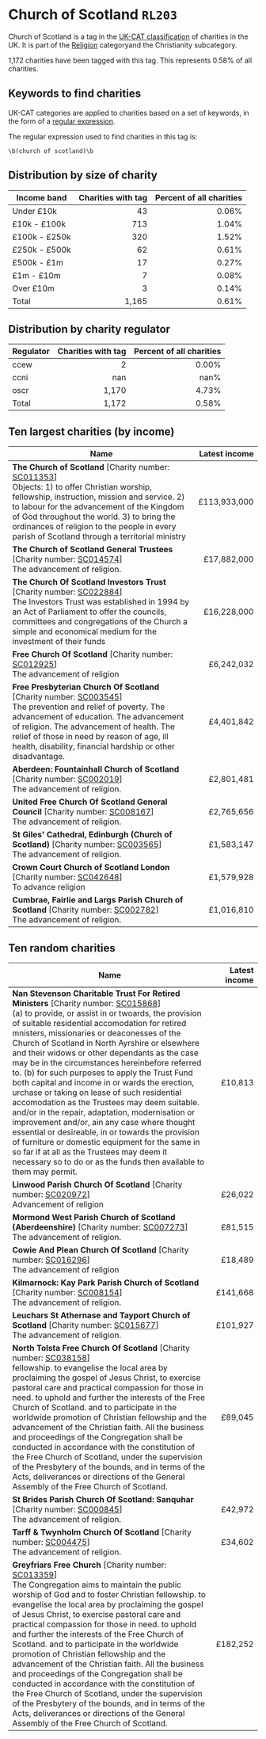 # Church of Scotland `RL203`

Church of Scotland is a tag in the [UK-CAT classification](../tag_list.md) of charities in the 
UK. It is part of the [Religion](RL.md) categoryand the Christianity subcategory.

1,172 charities have been tagged with this tag.
This represents 0.58% of all charities.

## Keywords to find charities

UK-CAT categories are applied to charities based on a set of keywords, in the form of a [regular expression](https://en.wikipedia.org/wiki/Regular_expression).

The regular expression used to find charities in this tag is:

`\b(church of scotland)\b`



## Distribution by size of charity

Income band | Charities with tag | Percent of all charities
------------|-------------------:|-------------------------:
Under £10k | 43 | 0.06%
£10k - £100k | 713 | 1.04%
£100k - £250k | 320 | 1.52%
£250k - £500k | 62 | 0.61%
£500k - £1m | 17 | 0.27%
£1m - £10m | 7 | 0.08%
Over £10m | 3 | 0.14%
Total | 1,165 | 0.61%


## Distribution by charity regulator

Regulator | Charities with tag | Percent of all charities
------------|-------------------:|-------------------------:
ccew | 2 | 0.00%
ccni | nan | nan%
oscr | 1,170 | 4.73%
Total | 1,172 | 0.58%


## Ten largest charities (by income)

Name | Latest income
-----|--------:
<strong>The Church of Scotland</strong> [Charity number: [SC011353](https://findthatcharity.uk/orgid/GB-SC-SC011353)]<br>Objects: 1)  to offer Christian worship, fellowship, instruction, mission and service.     2)   to labour for the advancement of the Kingdom of God throughout the world.     3)   to bring the ordinances of religion to the people in every parish of Scotland     through a territorial ministry   | £113,933,000
<strong>The Church of Scotland General Trustees</strong> [Charity number: [SC014574](https://findthatcharity.uk/orgid/GB-SC-SC014574)]<br>The advancement of religion. | £17,882,000
<strong>The Church Of Scotland Investors Trust</strong> [Charity number: [SC022884](https://findthatcharity.uk/orgid/GB-SC-SC022884)]<br>The Investors Trust was established in 1994 by an Act of Parliament to offer the councils, committees and congregations of the Church a simple and economical medium for the investment of their funds   | £16,228,000
<strong>Free Church Of Scotland</strong> [Charity number: [SC012925](https://findthatcharity.uk/orgid/GB-SC-SC012925)]<br>The advancement of religion | £6,242,032
<strong>Free Presbyterian Church Of Scotland</strong> [Charity number: [SC003545](https://findthatcharity.uk/orgid/GB-SC-SC003545)]<br>The prevention and relief of poverty. The advancement of education. The advancement of religion. The advancement of health. The relief of those in need by reason of age, ill health, disability, financial hardship or other disadvantage. | £4,401,842
<strong>Aberdeen: Fountainhall Church of Scotland</strong> [Charity number: [SC002019](https://findthatcharity.uk/orgid/GB-SC-SC002019)]<br>The advancement of religion. | £2,801,481
<strong>United Free Church Of Scotland General Council</strong> [Charity number: [SC008167](https://findthatcharity.uk/orgid/GB-SC-SC008167)]<br>The advancement of religion. | £2,765,656
<strong>St Giles' Cathedral, Edinburgh (Church of Scotland)</strong> [Charity number: [SC003565](https://findthatcharity.uk/orgid/GB-SC-SC003565)]<br>The advancement of religion. | £1,583,147
<strong>Crown Court Church of Scotland London</strong> [Charity number: [SC042648](https://findthatcharity.uk/orgid/GB-SC-SC042648)]<br>To advance religion | £1,579,928
<strong>Cumbrae, Fairlie and Largs Parish Church of Scotland</strong> [Charity number: [SC002782](https://findthatcharity.uk/orgid/GB-SC-SC002782)]<br>The advancement of religion. | £1,016,810


## Ten random charities

Name | Latest income
-----|--------:
<strong>Nan Stevenson Charitable Trust For Retired Ministers</strong> [Charity number: [SC015868](https://findthatcharity.uk/orgid/GB-SC-SC015868)]<br>(a) to provide, or assist in or twoards, the provision of suitable residential accomodation for retired mnisters, missionaries or deaconesses of the Church of Scotland in North Ayrshire or elsewhere and their widows or other dependants as the case may be in the circumstances hereinbefore referred to. (b) for such purposes to apply the Trust Fund both capital and income in or wards the erection, urchase or taking on lease of such residential accomodation as the Trustees may deem suitable. and/or in the repair, adaptation, modernisation or improvement and/or, ain any case where thought essential or desireable, in or towards the provision of furniture or domestic equipment for the same in so far if at all as the Trustees may deem it necessary so to do or as the funds then available to them may permit. | £10,813
<strong>Linwood Parish Church Of Scotland</strong> [Charity number: [SC020972](https://findthatcharity.uk/orgid/GB-SC-SC020972)]<br>Advancement of religion | £26,022
<strong>Mormond West Parish Church of Scotland (Aberdeenshire)</strong> [Charity number: [SC007273](https://findthatcharity.uk/orgid/GB-SC-SC007273)]<br>The advancement of religion. | £81,515
<strong>Cowie And Plean Church Of Scotland</strong> [Charity number: [SC016296](https://findthatcharity.uk/orgid/GB-SC-SC016296)]<br>The advancement of religion | £18,489
<strong>Kilmarnock: Kay Park Parish Church of Scotland</strong> [Charity number: [SC008154](https://findthatcharity.uk/orgid/GB-SC-SC008154)]<br>The advancement of religion. | £141,668
<strong>Leuchars St Athernase and Tayport Church of Scotland</strong> [Charity number: [SC015677](https://findthatcharity.uk/orgid/GB-SC-SC015677)]<br>The advancement of religion. | £101,927
<strong>North Tolsta Free Church Of Scotland</strong> [Charity number: [SC038158](https://findthatcharity.uk/orgid/GB-SC-SC038158)]<br>fellowship. to evangelise the local area by proclaiming the gospel of Jesus Christ, to exercise pastoral care and practical compassion for those in need. to uphold and further the interests of the Free Church of Scotland. and to participate in the worldwide promotion of Christian fellowship and the advancement of the Christian faith. All the business and proceedings of the Congregation shall be conducted in accordance with the constitution of the Free Church of Scotland, under the supervision of the Presbytery of the bounds, and in terms of the Acts, deliverances or directions of the General Assembly of the Free Church of Scotland. | £89,045
<strong>St Brides Parish Church Of Scotland: Sanquhar</strong> [Charity number: [SC000845](https://findthatcharity.uk/orgid/GB-SC-SC000845)]<br>The advancement of religion. | £42,972
<strong>Tarff & Twynholm Church Of Scotland</strong> [Charity number: [SC004475](https://findthatcharity.uk/orgid/GB-SC-SC004475)]<br>The advancement of religion. | £34,602
<strong>Greyfriars Free Church</strong> [Charity number: [SC013359](https://findthatcharity.uk/orgid/GB-SC-SC013359)]<br>The Congregation aims to maintain the public worship of God and to foster Christian fellowship. to evangelise the local area by proclaiming the gospel of Jesus Christ, to exercise pastoral care and practical compassion for those in need. to uphold and further the interests of the Free Church of Scotland. and to participate in the worldwide promotion of Christian fellowship and the advancement of the Christian faith. All the business and proceedings of the Congregation shall be conducted in accordance with the constitution of the Free Church of Scotland, under the supervision of the Presbytery of the bounds, and in terms of the Acts, deliverances or directions of the General Assembly of the Free Church of Scotland. | £182,252

